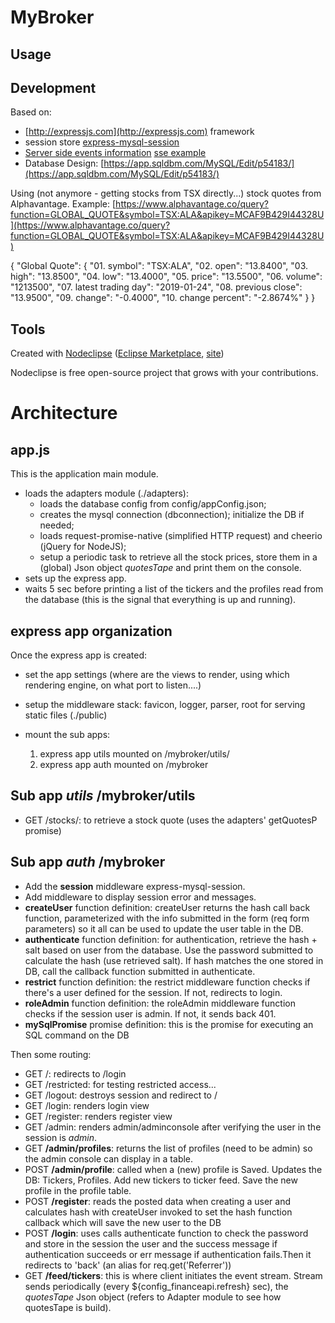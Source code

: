 

MyBroker
========



## Usage



## Development
Based on:
- [http://expressjs.com](http://expressjs.com) framework
- session store [express-mysql-session](https://www.npmjs.com/package/express-mysql-session)
- [Server side events information](https://stackoverflow.com/questions/11077857/what-are-long-polling-websockets-server-sent-events-sse-and-comet)
[sse example](https://tomkersten.com/articles/server-sent-events-with-node/)
- Database Design:
[https://app.sqldbm.com/MySQL/Edit/p54183/](https://app.sqldbm.com/MySQL/Edit/p54183/)

Using (not anymore - getting stocks from TSX directly...) stock quotes from Alphavantage. Example:
[https://www.alphavantage.co/query?function=GLOBAL_QUOTE&symbol=TSX:ALA&apikey=MCAF9B429I44328U](https://www.alphavantage.co/query?function=GLOBAL_QUOTE&symbol=TSX:ALA&apikey=MCAF9B429I44328U)


{
    "Global Quote": {
        "01. symbol": "TSX:ALA",
        "02. open": "13.8400",
        "03. high": "13.8500",
        "04. low": "13.4000",
        "05. price": "13.5500",
        "06. volume": "1213500",
        "07. latest trading day": "2019-01-24",
        "08. previous close": "13.9500",
        "09. change": "-0.4000",
        "10. change percent": "-2.8674%"
    }
}

## Tools

Created with [Nodeclipse](https://github.com/Nodeclipse/nodeclipse-1)
 ([Eclipse Marketplace](http://marketplace.eclipse.org/content/nodeclipse), [site](http://www.nodeclipse.org))   
 

Nodeclipse is free open-source project that grows with your contributions.

# Architecture

## app.js
This is the application main module.
- loads the adapters module (./adapters): <br>
	- loads the database config from config/appConfig.json;<br>
	- creates the mysql connection (dbconnection); initialize the DB if needed;<br>
	- loads request-promise-native (simplified HTTP request) and cheerio (jQuery for NodeJS);<br> 
	- setup a periodic task to retrieve all the stock prices, store them in a (global) Json object <em>quotesTape</em> and print them on the console.<br> 
- sets up the express app.<br>
- waits 5 sec before printing a list of the tickers and the profiles read from the database (this is the signal that everything is up and running).

## express app organization
Once the express app is created:
- set the app settings (where are the views to render, using which rendering engine, on what port to listen....)
- setup the middleware stack: favicon, logger, parser, root for serving static files (./public) 
- mount the sub apps:

	1. express app utils mounted on /mybroker/utils/		
	2. express app auth mounted on /mybroker

## Sub app _utils_ /mybroker/utils
- GET /stocks/<symbol>: to retrieve a stock quote (uses the adapters' getQuotesP promise)


## Sub app _auth_  /mybroker
- Add the __session__ middleware express-mysql-session.
- Add middleware to display session error and messages.
- __createUser__ function definition: createUser returns the hash call back function, parameterized with the info submitted in the form (req form parameters) so it all can be used to update the user table in the DB.
- __authenticate__ function definition: for authentication, retrieve the hash + salt based on user from the database. Use the password submitted to calculate the hash (use retrieved salt). If hash matches the one stored in DB, call the callback function submitted in authenticate.
- __restrict__ function definition: the restrict middleware function checks if there's a user defined for the session. If not, redirects to login. 
- __roleAdmin__ function definition: the roleAdmin middleware function checks if the session user is admin. If not, it sends back 401.
- __mySqlPromise__ promise definition: this is the promise for executing an SQL command on the DB

Then some routing:  <br> 
- GET /: redirects to /login<br>
- GET /restricted: for testing restricted access...<br>
- GET /logout: destroys session and redirect to / <br> 
- GET /login: renders login view<br>
- GET /register: renders register view<br>
- GET /admin: renders admin/adminconsole after verifying the user in the session is <em>admin</em>.<br>
- GET __/admin/profiles__: returns the list of profiles (need to be admin) so the admin console can display in a table.</br>
- POST __/admin/profile__: called when a (new) profile is Saved. Updates the DB: Tickers, Profiles. Add new tickers to ticker feed. Save the new profile in the profile table.<br>
- POST __/register__: reads the posted data when creating a user and calculates hash with  createUser invoked to set the hash function callback which will save the new user to the DB<br>
- POST __/login__: uses calls authenticate function to check the password and store in the session the user and the success message if authentication succeeds or err message if authentication fails.Then it redirects to 'back' (an alias for req.get('Referrer'))<br>
- GET __/feed/tickers__: this is where client initiates the event stream. Stream sends periodically (every ${config_financeapi.refresh} sec), the <em>quotesTape</em> Json object (refers to Adapter module to see how quotesTape is build).





